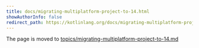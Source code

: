 ```yaml
---
title: docs/migrating-multiplatform-project-to-14.html
showAuthorInfo: false
redirect_path: https://kotlinlang.org/docs/migrating-multiplatform-project-to-14.html
---
```


The page is moved to [topics/migrating-multiplatform-project-to-14.md](docs/topics/migrating-multiplatform-project-to-14.md)
